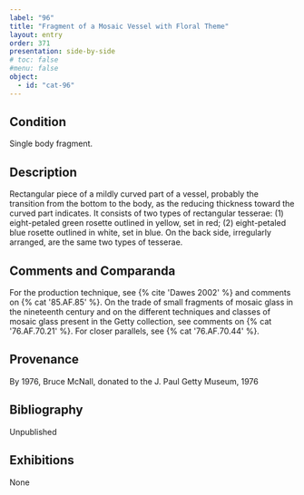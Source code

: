```yaml
---
label: "96"
title: "Fragment of a Mosaic Vessel with Floral Theme"
layout: entry
order: 371
presentation: side-by-side
# toc: false
#menu: false 
object:
  - id: "cat-96"
---
```


## Condition

Single body fragment.

## Description

Rectangular piece of a mildly curved part of a vessel, probably the transition from the bottom to the body, as the reducing thickness toward the curved part indicates. It consists of two types of rectangular tesserae: (1) eight-petaled green rosette outlined in yellow, set in red; (2) eight-petaled blue rosette outlined in white, set in blue. On the back side, irregularly arranged, are the same two types of tesserae.

## Comments and Comparanda

For the production technique, see {% cite 'Dawes 2002' %} and comments on {% cat '85.AF.85' %}. On the trade of small fragments of mosaic glass in the nineteenth century and on the different techniques and classes of mosaic glass present in the Getty collection, see comments on {% cat '76.AF.70.21' %}. For closer parallels, see {% cat '76.AF.70.44' %}.

## Provenance

By 1976, Bruce McNall, donated to the J. Paul Getty Museum, 1976

## Bibliography

Unpublished

## Exhibitions

None

